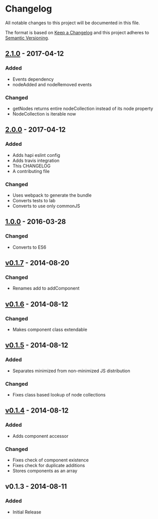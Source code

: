 # Changelog
All notable changes to this project will be documented in this file.

The format is based on [Keep a Changelog](http://keepachangelog.com/)
and this project adheres to [Semantic Versioning](http://semver.org/).

## [2.1.0] - 2017-04-12
### Added
- Events dependency
- nodeAdded and nodeRemoved events

### Changed
- getNodes returns entire nodeCollection instead of its node property
- NodeCollection is iterable now

## [2.0.0] - 2017-04-12
### Added
- Adds hapi eslint config
- Adds travis integration
- This CHANGELOG
- A contributing file

### Changed
- Uses webpack to generate the bundle
- Converts tests to lab
- Converts to use only commonJS

## [1.0.0] - 2016-03-28
### Changed
- Converts to ES6

## [v0.1.7] - 2014-08-20
### Changed
- Renames add to addComponent

## [v0.1.6] - 2014-08-12
### Changed
- Makes component class extendable

## [v0.1.5] - 2014-08-12
### Added
- Separates minimized from non-minimized JS distribution

### Changed
- Fixes class based lookup of node collections

## [v0.1.4] - 2014-08-12
### Added
- Adds component accessor

### Changed
- Fixes check of component existence
- Fixes check for duplicate additions
- Stores components as an array

## v0.1.3 - 2014-08-11
### Added
- Initial Release

[Unreleased]: https://github.com/serpentity/serpentity/compare/master...develop
[v0.1.4]: https://github.com/serpentity/serpentity/compare/v0.1.3...v0.1.4
[v0.1.5]: https://github.com/serpentity/serpentity/compare/v0.1.4...v0.1.5
[v0.1.6]: https://github.com/serpentity/serpentity/compare/v0.1.5...v0.1.6
[v0.1.7]: https://github.com/serpentity/serpentity/compare/v0.1.6...v0.1.7
[1.0.0]: https://github.com/serpentity/serpentity/compare/v0.1.7...1.0.0
[2.0.0]: https://github.com/serpentity/serpentity/compare/1.0.0...2.0.0
[2.1.0]: https://github.com/serpentity/serpentity/compare/2.0.0...2.1.0

